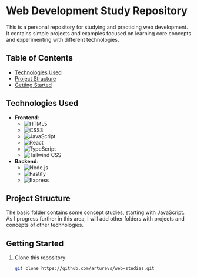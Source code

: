 # Web Development Study Repository

This is a personal repository for studying and practicing web development. It contains simple projects and examples focused on learning core concepts and experimenting with different technologies.

## Table of Contents

- [Technologies Used](#technologies-used)
- [Project Structure](#project-structure)
- [Getting Started](#getting-started)

## Technologies Used

- **Frontend**:
  - ![HTML5](https://img.shields.io/badge/-HTML5-E34F26?logo=html5&logoColor=white)
  - ![CSS3](https://img.shields.io/badge/-CSS3-1572B6?logo=css3&logoColor=white)
  - ![JavaScript](https://img.shields.io/badge/-JavaScript-F7DF1E?logo=javascript&logoColor=black)
  - ![React](https://img.shields.io/badge/-React-61DAFB?logo=react&logoColor=black)
  - ![TypeScript](https://img.shields.io/badge/-TypeScript-007ACC?logo=typescript&logoColor=white)
  - ![Tailwind CSS](https://img.shields.io/badge/-Tailwind%20CSS-38B2AC?logo=tailwind-css&logoColor=white)
- **Backend**:
  - ![Node.js](https://img.shields.io/badge/-Node.js-339933?logo=node.js&logoColor=white)
  - ![Fastify](https://img.shields.io/badge/-Fastify-000000?logo=fastify&logoColor=white)
  - ![Express](https://img.shields.io/badge/-Express-000000?logo=express&logoColor=white)

## Project Structure

The basic folder contains some concept studies, starting with JavaScript. As I progress further in this area, I will add other folders with projects and concepts of other technologies.

## Getting Started

1. Clone this repository:
   ```bash
   git clone https://github.com/arturevs/web-studies.git
